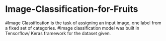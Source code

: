# Image-Classification-for-Fruits
#Image Classification is the task of assigning an input image, one label from a fixed set of categories.
#Image classification model was built in Tensorflow/ Keras framework for the dataset given.
